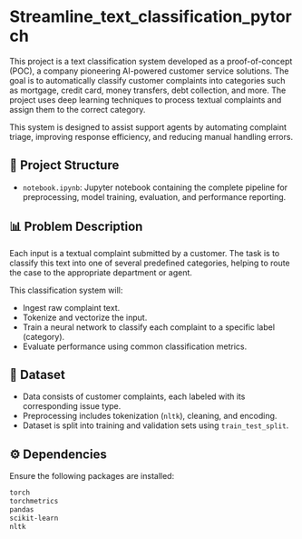 # Streamline_text_classification_pytorch

This project is a text classification system developed as a proof-of-concept (POC), a company pioneering AI-powered customer service solutions. The goal is to automatically classify customer complaints into categories such as mortgage, credit card, money transfers, debt collection, and more. The project uses deep learning techniques to process textual complaints and assign them to the correct category.

This system is designed to assist support agents by automating complaint triage, improving response efficiency, and reducing manual handling errors.

## 📂 Project Structure

- `notebook.ipynb`: Jupyter notebook containing the complete pipeline for preprocessing, model training, evaluation, and performance reporting.


## 📊 Problem Description

Each input is a textual complaint submitted by a customer. The task is to classify this text into one of several predefined categories, helping to route the case to the appropriate department or agent.

This classification system will:

- Ingest raw complaint text.
- Tokenize and vectorize the input.
- Train a neural network to classify each complaint to a specific label (category).
- Evaluate performance using common classification metrics.

## 🧱 Dataset

- Data consists of customer complaints, each labeled with its corresponding issue type.
- Preprocessing includes tokenization (`nltk`), cleaning, and encoding.
- Dataset is split into training and validation sets using `train_test_split`.

## ⚙️ Dependencies

Ensure the following packages are installed:

```bash
torch
torchmetrics
pandas
scikit-learn
nltk